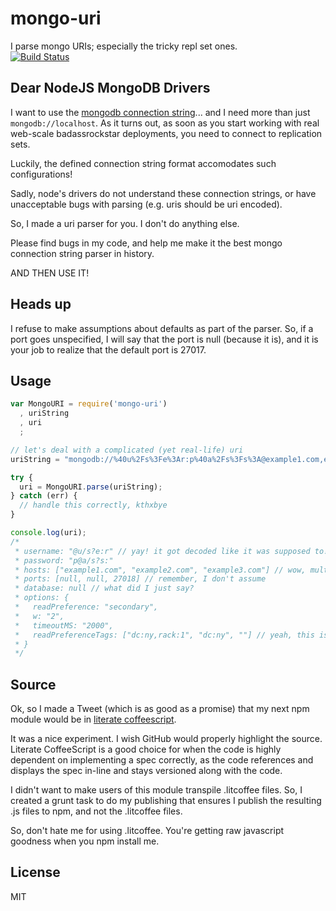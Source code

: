 mongo-uri
=========

I parse mongo URIs; especially the tricky repl set ones.  
[![Build Status](https://travis-ci.org/supershabam/mongo-uri.png?branch=master)](https://travis-ci.org/supershabam/mongo-uri)

Dear NodeJS MongoDB Drivers
---------------------------

I want to use the [mongodb connection string](http://docs.mongodb.org/manual/reference/connection-string/)...
and I need more than just `mongodb://localhost`. As it turns out, as soon as you 
start working with real web-scale badassrockstar deployments, you need to 
connect to replication sets. 

Luckily, the defined connection string format accomodates such configurations!

Sadly, node's drivers do not understand these connection strings, or have unacceptable bugs with
parsing (e.g. uris should be uri encoded).

So, I made a uri parser for you. I don't do anything else.

Please find bugs in my code, and help me make it the best mongo connection string
parser in history.

AND THEN USE IT!

Heads up
--------

I refuse to make assumptions about defaults as part of the parser. So, if a port
goes unspecified, I will say that the port is null (because it is), and it is
your job to realize that the default port is 27017.

Usage
-----

```javascript
var MongoURI = require('mongo-uri')
  , uriString
  , uri
  ;

// let's deal with a complicated (yet real-life) uri
uriString = "mongodb://%40u%2Fs%3Fe%3Ar:p%40a%2Fs%3Fs%3A@example1.com,example2.com,example3.com:27018/?readPreference=secondary&w=2&wtimeoutMS=2000&readPreferenceTags=dc:ny,rack:1&readPreferenceTags=dc:ny&readPreferenceTags=";

try {
  uri = MongoURI.parse(uriString);
} catch (err) {
  // handle this correctly, kthxbye
}

console.log(uri);
/*
 * username: "@u/s?e:r" // yay! it got decoded like it was supposed to!
 * password: "p@a/s?s:"
 * hosts: ["example1.com", "example2.com", "example3.com"] // wow, multiple hosts!
 * ports: [null, null, 27018] // remember, I don't assume
 * database: null // what did I just say?
 * options: {
 *   readPreference: "secondary",
 *   w: "2",
 *   timeoutMS: "2000",
 *   readPreferenceTags: ["dc:ny,rack:1", "dc:ny", ""] // yeah, this is correct
 * }
 */
```

Source
------

Ok, so I made a Tweet (which is as good as a promise) that my next npm module would
be in [literate coffeescript](http://ashkenas.com/literate-coffeescript/). 

It was a nice experiment. I wish GitHub would properly highlight the source. Literate
CoffeeScript is a good choice for when the code is highly dependent on implementing a
spec correctly, as the code references and displays the spec in-line and stays versioned
along with the code.

I didn't want to make users of this module transpile .litcoffee files. So, I created a 
grunt task to do my publishing that ensures I publish the resulting .js files to npm, and
not the .litcoffee files.

So, don't hate me for using .litcoffee. You're getting raw javascript goodness
when you npm install me.

License
-------

MIT
